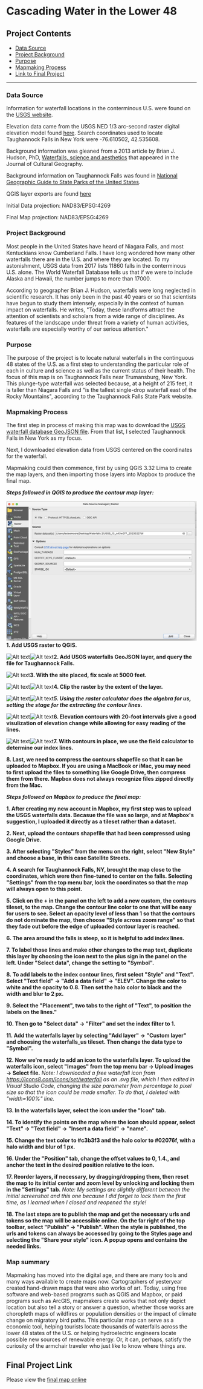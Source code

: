 
# Cascading Water in the Lower 48  


## Project Contents

- [Data Source](#data-source)
- [Project Background](#project-background)
- [Purpose](#purpose)
- [Mapmaking Process](#mapmaking-process)
- [Link to Final Project](#final-project-link)

***

### Data Source

Information for waterfall locations in the conterminous U.S. were found on the [USGS website](https://www.sciencebase.gov/catalog/item/5e8d2b5982cee42d13466001).

Elevation data came from the USGS NED 1/3 arc-second raster digital elevation model found [here](https://apps.nationalmap.gov/downloader/). Search coordinates used to locate Taughannock Falls in New York were -76.610502, 42.535608.

Background information was gleaned from a 2013 article by Brian J. Hudson, PhD, [Waterfalls, science and aesthetics](https://doi.org/10.1080/08873631.2013.828482) that appeared in the Journal of Cultural Geography.

Background information on Taughannock Falls was found in [National Geographic Guide to State Parks of the United States](https://www.google.com/books/edition/National_Geographic_Guide_to_State_Parks/nF92MKfiuksC?hl=en&gbpv=1&pg=PA54&printsec=frontcover).

QGIS layer exports are found [here](https://drive.google.com/drive/folders/1WU35Fi4Irr8mgBV2uEBi4nDBtuMlNyBZ?usp=sharing)


Initial Data projection: NAD83/EPSG:4269

Final Map projection:  NAD83/EPSG:4269

### Project Background

  Most people in the United States have heard of Niagara Falls, and most Kentuckians know Cumberland Falls.  I have long wondered how many other waterfalls there are in the U.S. and where they are located.  To my astonishment, USGS data from 2017 lists 11860 falls in the conterminous U.S. alone.  The World Waterfall Database tells us that if we were to include Alaska and Hawaii, the number jumps to more than 17000.

  According to geographer Brian J. Hudson, waterfalls were long neglected in scientific research.  It has only been in the past 40 years or so that scientists have begun to study them intensely, especially in the context of human impact on waterfalls. He writes, "Today, these landforms attract the attention of scientists and scholars from a wide range of disciplines. As features of the landscape under threat from a variety of human activities, waterfalls are especially worthy of our serious attention." 

### Purpose

The purpose of the project is to locate natural waterfalls in the continguous 48 states of the U.S. as a first step to understanding the particular role of each in culture and science as well as the current status of their health.  The focus of this map is on Taughannock Falls near Trumansburg, New York.  This plunge-type waterfall was selected because, at a height of 215 feet, it is taller than Niagara Falls and "is the tallest single-drop waterfall east of the Rocky Mountains", according to the Taughannock Falls State Park website.  

### Mapmaking Process

The first step in process of making this map was to download the [USGS waterfall database GeoJSON file](https://doi.org/doi:10.5066/P9QQTKA0).  From that list, I selected Taughannock Falls in New York as my focus.  

Next, I downloaded elevation data from USGS centered on the coordinates for the waterfall. 

Mapmaking could then commence, first by using QGIS 3.32 Lima to create the map layers, and then importing those layers into Mapbox to produce the final map.

***Steps followed in QGIS to produce the contour map layer:***

![Alt text](<QGIS_screenshots_for_readme/2. Adding USGS raster layer.jpeg>)**1. Add USGS raster to QGIS.**

 ![Alt text](<3. Uploading GeoJSON waterfalls file-1.jpeg>)![Alt text](<4. Selecting Taughannock Falls.jpeg>)**2. Add USGS waterfalls GeoJSON layer, and query the file for Taughannock Falls.**

![Alt text](<5. Site placed and scale fixed to 5000 feet.jpeg>)**3. With the site placed, fix scale at 5000 feet.**

![Alt text](<6. Settings for raster clip.jpeg>)![Alt text](<7. Clipped raster layer.png>)**4. Clip the raster by the extent of the layer.**

![Alt text](<8. Raster Calculator.png>)![Alt text](<9. Layer including raster calculations.jpeg>)***5. Using the raster calculator does the algebra for us, setting the stage for the extracting the contour lines.***

![Alt text](<10. Extracting Contours.png>)![Alt text](<11. Contours in place.png>)**6. Elevation contours with 20-foot intervals give a good visulization of elevation change while allowing for easy reading of the lines.**

![Alt text](<12. Using the field calculator to determine index lines.jpeg>)![Alt text](<13. Results of field calculation.png>)**7. With contours in place, we use the field calculator to determine our index lines.**

**8. Last, we need to compress the contours shapefile so that it can be uploaded to Mapbox.  If you are using a MacBook or iMac, you may need to first upload the files to something like Google Drive, then compress them from there.  Mapbox does not always recognize files zipped directly from the Mac.**



***Steps followed on Mapbox to produce the final map:***

**1. After creating my new account in Mapbox, my first step was to upload the USGS waterfalls data.  Becasue the file was so large, and at Mapbox's suggestion, I uploaded it directly as a tileset rather than a dataset.**

**2. Next, upload the contours shapefile that had been compressed using Google Drive.**

**3. After selecting "Styles" from the menu on the right, select "New Style" and choose a base, in this case Satellite Streets.**

**4. A search for Taughannock Falls, NY, brought the map close to the coordinates, which were then fine-tuned to center on the falls. Selecting "Settings" from the top menu bar, lock the coordinates so that the map will always open to this point.**

**5. Click on the + in the panel on the left to add a new custom, the contours tileset, to the map. Change the contour line color to one that will be easy for users to see. Select an opacity level of less than 1 so that the contours do not dominate the map, then choose "Style across zoom range" so that they fade out before the edge of uploaded contour layer is reached.**

**6. The area around the falls is steep, so it is helpful to add index lines.**

**7. To label those lines and make other changes to the map text, duplicate this layer by choosing the icon next to the plus sign in the panel on the left. Under "Select data", change the setting to "Symbol".**

**8. To add labels to the index contour lines, first select "Style" and "Text".  Select "Text field" -> "Add a data field" -> "ELEV". Change the color to white and the opacity to 0.8.  Then set the halo color to black and the width and blur to 2 px.**

**9. Select the "Placement", two tabs to the right of "Text", to position the labels on the lines."**

**10. Then go to "Select data" -> "Filter" and set the index filter to 1.**

**11. Add the waterfalls layer by selecting "Add layer" -> "Custom layer" and choosing the waterfalls_us tileset.  Then change the data type to "Symbol".**

**12. Now we're ready to add an icon to the waterfalls layer.  To upload the waterfalls icon, select "Images" from the top menu bar -> Upload images -> Select file.**
*Note: I downloaded a free waterfall icon from https://icons8.com/icons/set/waterfall as an .svg file, which I then edited in Visual Studio Code, changing the size parameter from percentage to pixel size so that the icon could be made smaller. To do that, I deleted with "width=100%" line.*

**13. In the waterfalls layer, select the icon under the "Icon" tab.**

**14. To identify the points on the map where the icon should appear, select "Text" -> "Text field" -> "Insert a data field" -> "name".**

**15. Change the text color to #c3b3f3 and the halo color to #02076f, with a halo width and blur of 1 px.**

**16. Under the "Position" tab, change the offset values to 0, 1.4., and anchor the text in the desired position relative to the icon.**

**17. Reorder layers, if necessary, by dragging/dropping them, then reset the map to its initial center and zoom level by unlocking and locking them in the "Settings" tab.** *Note: My settings are slightly different between the initial screenshot and this one because I did forget to lock them the first time, as I learned when I closed and reopened the style!*

**18. The last steps are to publish the map and get the necessary urls and tokens so the map will be accessible online. On the far right of the top toolbar, select "Publish" -> "Publish".  When the style is published, the urls and tokens can always be accessed by going to the Styles page and selecting the "Share your style" icon. A popup opens and contains the needed links.**



### Map summary

Mapmaking has moved into the digital age, and there are many tools and many ways available to create maps now.  Cartographers of yesteryear created hand-drawn maps that were also works of art.  Today, using free software and web-based programs such as QGIS and Mapbox, or paid programs such as ArcGIS, mapmakers create works that not only depict location but also tell a story or answer a question, whether those works are choropleth maps of wildfires or population densities or the impact of climate change on migratory bird paths.  This particular map can serve as a economic tool, helping tourists locate thousands of waterfalls across the lower 48 states of the U.S. or helping hydroelectric engineers locate possible new sources of renewable energy.  Or, it can, perhaps, satisfy the curiosity of the armchair traveler who just like to know where things are.


## Final Project Link

Please view the [final map online](https://lesleeamoore.github.io/us_waterfalls)

